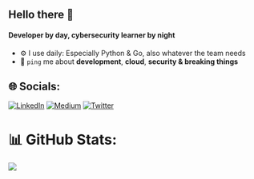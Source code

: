 ## Hello there 👋

#### Developer by day, cybersecurity learner by night

- ⚙️ I use daily: Especially Python & Go, also whatever the team needs
- 💬 `ping` me about **development**, **cloud**, **security & breaking things**


## 🌐 Socials:
[![LinkedIn](https://img.shields.io/badge/LinkedIn-%230077B5.svg?logo=linkedin&logoColor=white)](https://linkedin.com/in/DurmazDev) [![Medium](https://img.shields.io/badge/Medium-12100E?logo=medium&logoColor=white)](https://medium.com/@durmazdev) [![Twitter](https://img.shields.io/badge/Twitter-%231DA1F2.svg?logo=Twitter&logoColor=white)](https://twitter.com/DurmazDev)

# 📊 GitHub Stats:
![](https://github-readme-stats.vercel.app/api/top-langs/?username=DurmazDev&theme=dark&hide_border=false&include_all_commits=false&count_private=false&layout=compact)
